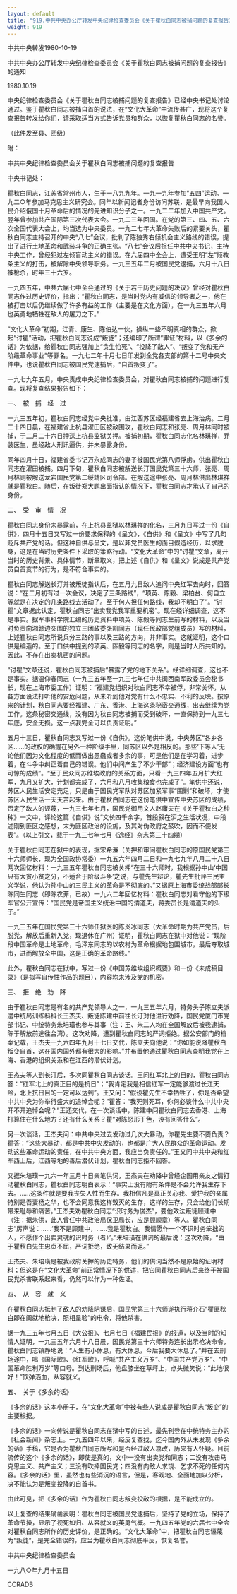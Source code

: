 ```yaml
---
layout: default
title: "919.中共中央办公厅转发中央纪律检查委员会《关于瞿秋白同志被捕问题的复查报告》的通知"
weight: 919
---
```


中共中央转发1980-10-19

中共中央办公厅转发中央纪律检查委员会《关于瞿秋白同志被捕问题的复查报告》的通知

1980.10.19

中央纪律检查委员会《关于瞿秋白同志被捕问题的复查报告》已经中央书记处讨论通过。鉴于瞿秋白同志被捕自首的说法，在“文化大革命”中流传甚广，现将这个复查报告转发给你们，请采取适当方式告诉党员和群众，以恢复瞿秋白同志的名誉。

（此件发至县、团级）

附：

中共中央纪律检查委员会关于瞿秋白同志被捕问题的复查报告

中央书记处：

瞿秋白同志，江苏省常州市人，生于一八九九年。一九一九年参加“五四”运动。一九二○年参加马克思主义研究会。同年以新闻记者身份访问苏联，是最早向我国人民介绍俄国十月革命后的情况的先进知识分子之一。一九二二年加入中国共产党。翌年曾参加共产国际第三次代表大会。一九二三年回国。在党的第三、四、五、六次全国代表大会上，均当选为中央委员。一九二七年大革命失败后的紧要关头，瞿秋白同志主持召开的中央“八七”会议，批判了陈独秀右倾机会主义路线的错误，提出了进行土地革命和武装斗争的正确主张。“八七”会议后担任中共中央书记，主持中央工作，曾经犯过左倾盲动主义的错误。在六届四中全会上，遭受王明“左”倾教条主义的打击，被解除中央领导职务。一九三五年二月被国民党逮捕，六月十八日被枪杀，时年三十六岁。

一九四五年，中共六届七中全会通过的《关于若干历史问题的决议》曾经对瞿秋白同志作过历史评价，指出：“瞿秋白同志，是当时党内有威信的领导者之一，他在被打击以后仍继续做了许多有益的工作（主要是在文化方面），在一九三五年六月也英勇地牺牲在敌人的屠刀之下。”

“文化大革命”初期，江青、康生、陈伯达一伙，操纵一些不明真相的群众，掀起“讨瞿”活动，把瞿秋白同志说成“叛徒”；还编印了所谓“罪证”材料，以《多余的话》为依据，给瞿秋白同志强加上“贪生怕死”、“投降了敌人”、“叛变了党和无产阶级革命事业”等罪名。一九七二年十月七日印发到全党各支部的第十二号中央文件中，也说瞿秋白同志被国民党逮捕后，“自首叛变了”。

一九七九年五月，中央责成中央纪律检查委员会，对瞿秋白同志被捕的问题进行复查。现将复查结果报告如下：

一、　被　捕　经　过

一九三五年初，瞿秋白同志经党中央批准，由江西苏区经福建省去上海治病。二月二十四日晨，在福建省上杭县濯田区被敌围攻，瞿秋白同志和张亮、周月林同时被捕，于二月二十六日押送上杭县监狱关押。被捕初期，瞿秋白同志化名林琪祥，乔装医生，虽经敌人刑讯逼供，并未暴露身份。

同年四月十日，福建省委书记万永成同志的妻子被国民党第八师俘虏，供出瞿秋白同志在濯田被捕。四月下旬，瞿秋白同志被解送长汀国民党第三十六师，张亮、周月林则被解送龙岩国民党第二绥靖区司令部。在解送途中张亮、周月林供出林琪祥就是瞿秋白。随后，在叛徒郑大鹏出面指认的情况下，瞿秋白同志才承认了自己的身份。

二、　受　审　情　况

瞿秋白同志身份未暴露前，在上杭县监狱以林琪祥的化名，三月九日写过一份《自供》，四月十五日又写过一份要求保释的《呈文》，《自供》和《呈文》中写了几句贬斥共产党的话。但这种自供与呈文，是以非党员医生的面目假造经历，以求脱身，这是在当时历史条件下采取的策略行动。“文化大革命”中的“讨瞿”文章，离开当时的历史背景、具体情节，断章取义，把上述《自供》和《呈文》说成是共产党员自首变节的行为，是不符合事实的。

瞿秋白同志解送长汀并被叛徒指认后，在五月九日敌人追问中央红军去向时，回答说：“在二月初有过一次会议，决定了三条路线”，“项英、陈毅、梁柏台、何自立等就是在决定的几条路线去活动了。至于何人担任何路线，我却不明白了”。“讨瞿”文章据此认定，瞿秋白同志“出卖我党我军重要机密”。现在经详细调查，这不是事实。据军事科学院汇编的历史资料中项英、陈毅等同志生前写的材料，以及当时负责向湘赣边突围的独立三团政委张凯同志（现任民政部党组成员）写的材料，上述瞿秋白同志所说兵分三路的事以及三路的方向，并非事实。这就证明，这个口供是编造的。至于口供中提到的项英、陈毅等同志的名字，则是当时人所共知的。因此，不存在出卖机密的问题。

“讨瞿”文章还说，瞿秋白同志被捕后“暴露了党的地下关系”。经详细调查，这也不是事实。据温仰春同志（一九三五年至一九三七年任中共闽西南军政委员会秘书长，现在上海市委工作）证明：“福建党组织对秋白同志不幸被俘，非常关怀，从各方面设法打听他的安危问题，从未听到他对党有什么不忠实、不利的反映。按原来的计划，秋白同志要经福建、广东、香港、上海这条秘密交通线，出去继续为党工作。这条秘密交通线，没有因为秋白同志被捕而受到破坏，一直保持到一九三七年底，安全无损。这一点我完全可以负责证明。”

五月十三日，瞿秋白同志又写过一份《自供》。这份笔供中说，中央苏区“各乡各区……的政权的确握在另外一种阶级手里，同苏区以外是相反的。那些‘下等人’无论他们因为文化程度的低而做出愚蠢或者多余的事，可是他们是在学习着，进步着，在斗争中纠正着自己的错误。他们中间产生了不少干部”；经济建设方面“也有可惊的成绩”。“至于民众同苏维埃政府的关系方面，只看一九三四年五月扩大红军，九月又扩大，计划都完成了，六月和八月收集粮食也完成了”。笔供中还说，苏区人民生活安定充足，只是由于国民党军队对苏区加紧军事“围剿”和破坏，才使苏区人民生活一天天苦起来。由于瞿秋白同志在这份笔供中宣传中央苏区的成绩，否定了敌人的诬蔑，一九三七年七月，国民党御用文人赵庸夫在《关于瞿秋白之种种》一文中，评论这篇《自供》说“文长四千余字，首段叙在沪之生活状况，中段述刚到匪区之感想，末为匪区政治的设施，及其对伪政府之鼓吹，因而不便发表”。（以上引文，载于一九三七年七月《逸经》杂志第三十四期）

关于瞿秋白同志在狱中的表现，据宋希濂（关押和审问瞿秋白同志的原国民党第三十六师师长，现为全国政协常委）一九五六年四月二日和一九七九年八月二十八日两次回忆材料：一九三五年瞿秋白同志被关押“在三十六师时，我根据孙中山‘中国只有大贫小贫之分，不适合于阶级斗争’之说，与瞿先生辩论，瞿先生批评三民主义学说，他认为孙中山的三民主义的革命是不彻底的。”又据原上海市委统战部部长陈同生同志（即陈农菲，已故）一九六二年回忆材料：瞿秋白同志对看守他的下级军官公开宣传：“国民党是帝国主义统治中国的清道夫，蒋委员长是清道夫的头子。”

一九三五年在国民党第三十六师任狱医的陈炎冰同志（大革命时期为共产党员，后脱党，解放后重新入党，现退休在广州）证明，瞿秋白同志在狱中对他说：“现阶段中国革命是土地革命，毛泽东同志的以农村为革命根据地包围城市，最后夺取城市，进而解放全中国，这是正确的革命路线。”

此外，瞿秋白同志在狱中，写过一份《中国苏维埃组织概要》和一份《未成稿目录》（是拟写自传性作品的题目），内容均未涉及党的机密。

三、　拒　绝　劝　降

由于瞿秋白同志是有名的共产党领导人之一，一九三五年六月，特务头子陈立夫派遣中统局训练科科长王杰夫、叛徒陈建中前往长汀对他进行劝降，国民党厦门市党部书记、中统特务朱培璜也参与其事（注：王、朱二人均在全国解放后被我逮捕，陈于解放前逃往台湾）。这次劝降，遭到瞿秋白同志的严词拒绝。据公安部门的档案记载，王杰夫一九六四年九月十七日交代，陈立夫向他说：“你如能说降瞿秋白叛变自首，这在国内国外都有很大的影响。”并布置他通过瞿秋白同志查明我党在上海、香港的组织关系和在江西的潜伏计划。

王杰夫等人到长汀后，多次同瞿秋白同志谈话。王问红军北上的目的，瞿秋白同志答：“红军北上的真正目的是抗日”；“我肯定我是相信红军一定能够渡过长江天险，北上抗日目的一定可以达到”。王又问：“假设瞿先生不幸牺牲了，你是否希望中共中央为你举行盛大的追悼会呢？”瞿答：“我死则死耳，你何必谈什么中共中央开不开追悼会呢？”王还交代，在一次谈话中，陈建中问瞿秋白同志去香港、上海打算住在什么地方？还有什么关系？瞿“对陈怒形于色，没有回答什么”。

另一次谈话，王杰夫问：中共中央过去发动过几次大暴动，你瞿先生要不要负责？瞿答：“这些大暴动，都是中共中央发动的，也都是广大人民群众的革命运动。发动这些革命运动的责任，在中共中央方面，我应当负责任的。”王又问中共中央和红军西上后，江西等地的善后潜伏计划，瞿秋白同志拒不回答。

又据朱培璜一九六一年三月十日亲笔供词，王杰夫在劝降中曾经企图用亲友之情打动瞿秋白同志，瞿秋白同志明白表示：“事实上没有附有条件是不会允许我生存下去。……这条件就是要我丧失人性而生存。我相信凡是真正关心我、爱护我的亲属特别是吾妻杨之华，也不会同意我这样毁灭的生存，这样的生存，只会给他们长期带来耻辱和痛苦。”王杰夫劝瞿秋白同志“识时务为俊杰”，要他效法叛徒顾建中（注：据朱供，此人曾任中共政治局保卫局长，应是顾顺章）等人。瞿秋白同志“厉声说：……‘我不是顾建中，……我是瞿秋白。我情愿作一个不识时务笨拙的人，不愿作个出卖灵魂的识时务（者）’。”朱培璜在供词的最后说：这次劝降，“由于瞿秋白先生忠贞不屈，严词拒绝，致无结果而返。”

王杰夫、朱培璜是被我政府关押的历史特务，他们的供词当然不是原始的证明材料；但这是在“文化大革命”前正常情况下的供述，把它同瞿秋白同志后来终于被国民党杀害联系起来看，仍然可以作为一种佐证。

四、　从　容　就　义

在瞿秋白同志抵制了敌人的劝降阴谋后，国民党第三十六师遂执行蒋介石“瞿匪秋白即在闽就地枪决，照相呈验”的电令，将他杀害。

据一九三五年七月五日《大公报》、七月七日《福建民报》的报道，以及当时的知情人证明，一九三五年六月十八日晨，国民党第三十六师特务连长出示枪决命令，瞿秋白同志镇静地说：“人生有小休息，有大休息，今后我要大休息了。”并在去刑场途中，唱《国际歌》、《红军歌》，呼喊“共产主义万岁”、“中国共产党万岁”、“中国革命胜利万岁”等口号。到达刑场后，他盘膝坐在草坪上，点头微笑说：“此地很好！”饮弹洒血，从容就义。

五、　关于《多余的话》

《多余的话》这本小册子，在“文化大革命”中被有些人说成是瞿秋白同志“叛变”的主要根据。

《多余的话》一向传说是瞿秋白同志在狱中写的自述，最先刊登在中统特务主办的《社会新闻》杂志上。一九五四年以来，经反复查找，迄今国内外从未发现《多余的话》手稿，它是否为瞿秋白同志所写和是否经过敌人篡改，历来有人怀疑。目前流传的这个《多余的话》，即使是真的，文中一没有出卖党和同志；二没有攻击马克思主义、共产主义；三没有吹捧国民党；四没有向敌人求饶、乞求不死的任何内容。《多余的话》里，虽然也有些消沉的语言，但是，客观地、全面地加以分析，决不能认为是叛变投降的自首书。

由此可见，把《多余的话》作为瞿秋白同志叛变投敌的根据，是不能成立的。

以上复查的结果确凿表明：瞿秋白同志被国民党逮捕后，坚持了党的立场，保持了革命节操，显示了视死如归、从容就义的英勇气概。一九四五年党的六届七中全会对瞿秋白同志所作的历史评价，是正确的。“文化大革命”中，把瞿秋白同志诬蔑为“叛徒”，是完全错误的，应当为瞿秋白同志彻底平反，恢复名誉。

中共中央纪律检查委员会

一九八○年九月十五日

CCRADB


